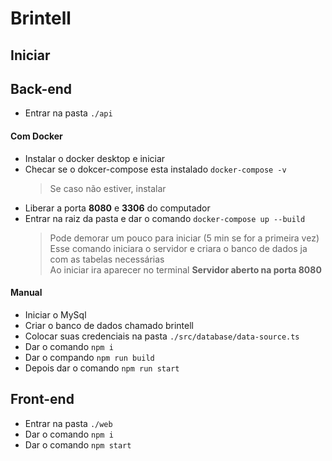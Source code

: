 # Brintell

## Iniciar 

## Back-end
 - Entrar na pasta ```./api```

#### Com Docker
 - Instalar o docker desktop e iniciar
 - Checar se o dokcer-compose esta instalado ```docker-compose -v```
    > Se caso não estiver, instalar
 - Liberar a porta **8080** e **3306** do computador
 - Entrar na raiz da pasta e dar o comando ```docker-compose up --build```
    > Pode demorar um pouco para iniciar (5 min se for a primeira vez)<br />
    > Esse comando iniciara o servidor e criara o banco de dados ja com as tabelas necessárias <br/>
    > Ao iniciar ira aparecer no terminal **Servidor aberto na porta 8080**

#### Manual
 - Iniciar o MySql
 - Criar o banco de dados chamado brintell
 - Colocar suas credenciais na pasta ```./src/database/data-source.ts```
 - Dar o comando ```npm i```
 - Dar o compando ```npm run build```
 - Depois dar o comando ```npm run start```

## Front-end
 - Entrar na pasta ```./web```
 - Dar o comando ```npm i```
 - Dar o comando ```npm start```
